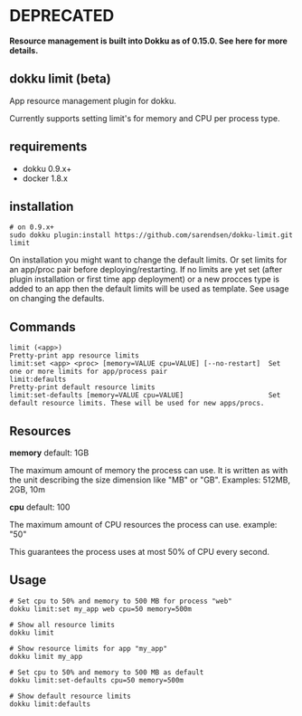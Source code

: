 # DEPRECATED

**Resource management is built into Dokku as of 0.15.0.
See here for more details.**

## dokku limit (beta)
App resource management plugin for dokku.

Currently supports setting limit's for memory and CPU per process type.

## requirements

- dokku 0.9.x+
- docker 1.8.x

## installation

```shell
# on 0.9.x+
sudo dokku plugin:install https://github.com/sarendsen/dokku-limit.git limit
```

On installation you might want to change the default limits. Or set limits for an app/proc pair before deploying/restarting.
If no limits are yet set (after plugin installation or first time app deployment) or a new procces type is added to an app then the default limits will be used as template.
See usage on changing the defaults.


## Commands

```
limit (<app>)                                                   Pretty-print app resource limits
limit:set <app> <proc> [memory=VALUE cpu=VALUE] [--no-restart]  Set one or more limits for app/process pair
limit:defaults                                                  Pretty-print default resource limits
limit:set-defaults [memory=VALUE cpu=VALUE]                     Set default resource limits. These will be used for new apps/procs.
```


## Resources

**memory** default: 1GB

The maximum amount of memory the process can use.
It is written as with the unit describing the size dimension like "MB" or "GB". Examples: 512MB, 2GB, 10m

**cpu** default: 100

The maximum amount of CPU resources the process can use. example: "50"

This guarantees the process uses at most 50% of CPU every second.


## Usage

```
# Set cpu to 50% and memory to 500 MB for process "web"
dokku limit:set my_app web cpu=50 memory=500m

# Show all resource limits
dokku limit

# Show resource limits for app "my_app"
dokku limit my_app

# Set cpu to 50% and memory to 500 MB as default
dokku limit:set-defaults cpu=50 memory=500m

# Show default resource limits
dokku limit:defaults
```
